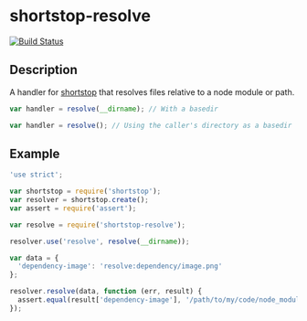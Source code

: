# shortstop-resolve
[![Build Status](https://travis-ci.com/jasisk/shortstop-resolve.svg?branch=master)](https://travis-ci.com/jasisk/shortstop-resolve)

## Description

A handler for [shortstop](https://github.com/krakenjs/shortstop) that resolves files relative to a node module or path.

```js
var handler = resolve(__dirname); // With a basedir
```

```js
var handler = resolve(); // Using the caller's directory as a basedir
```

## Example
``` js
'use strict';

var shortstop = require('shortstop');
var resolver = shortstop.create();
var assert = require('assert');

var resolve = require('shortstop-resolve');

resolver.use('resolve', resolve(__dirname));

var data = {
  'dependency-image': 'resolve:dependency/image.png'
};

resolver.resolve(data, function (err, result) {
  assert.equal(result['dependency-image'], '/path/to/my/code/node_modules/dependency/image.png');
});
```
